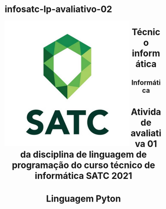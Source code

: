 # infosatc-lp-avaliativo-02


<img  align="left" width="400" height="400" src="foto1.jpg">

<h1 align="center">Técnico informática </h1>

<h2 align="center">Informática</h2>


<h1 align="center">Atividade avaliativa 01 da disciplina de linguagem de programação do curso técnico de informática SATC 2021</h1>

<h1 align="center">Linguagem Pyton</h1>
 
